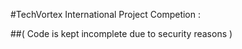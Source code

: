 
#TechVortex International Project Competion :

##( Code is kept incomplete due to security reasons )
